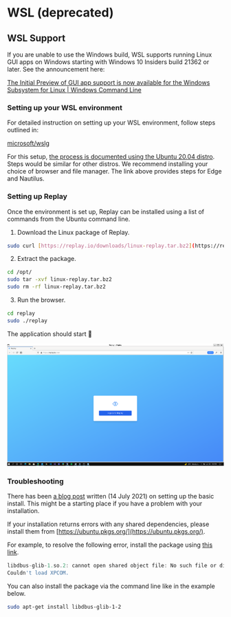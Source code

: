 # WSL (deprecated)

## WSL Support

If you are unable to use the Windows build, WSL supports running Linux GUI apps on Windows starting with Windows 10 Insiders build 21362 or later. See the announcement here:

[The Initial Preview of GUI app support is now available for the Windows Subsystem for Linux | Windows Command Line](https://devblogs.microsoft.com/commandline/the-initial-preview-of-gui-app-support-is-now-available-for-the-windows-subsystem-for-linux-2/)

### Setting up your WSL environment

For detailed instruction on setting up your WSL environment, follow steps outlined in: 

[microsoft/wslg](https://github.com/microsoft/wslg#welcome-to-wslg)

For this setup, [the process is documented using the Ubuntu 20.04 distro](https://docs.microsoft.com/en-us/windows/wsl/install-manual#downloading-distros-via-the-command-line). Steps would be similar for other distros. We recommend installing your choice of browser and file manager. The link above provides steps for Edge and Nautilus.

### **Setting up Replay**

Once the environment is set up, Replay can be installed using a list of commands from the Ubuntu command line.

1. Download the Linux package of Replay.

```bash
sudo curl [https://replay.io/downloads/linux-replay.tar.bz2](https://replay.io/downloads/linux-replay.tar.bz2) -L -o /opt/linux-replay.tar.bz2
```

2. Extract the package.

```bash
cd /opt/
sudo tar -xvf linux-replay.tar.bz2
sudo rm -rf linux-replay.tar.bz2
```

3. Run the browser.

```bash
cd replay
sudo ./replay
```

The application should start 🎉

![WSL%20(deprecated)%20fdb2de4ce3eb4423a5419431b67cf2eb/Untitled.png](WSL%20(deprecated)%20fdb2de4ce3eb4423a5419431b67cf2eb/Untitled.png)

### **Troubleshooting**

There has been [a blog post](https://dev.to/arleneandrews/getting-to-explore-wsl2-3jlk) written (14 July 2021) on setting up the basic install. This might be a starting place if you have a problem with your installation.

If your installation returns errors with any shared dependencies, please install them from [https://ubuntu.pkgs.org/](https://ubuntu.pkgs.org/).

For example, to resolve the following error, install the package using [this link](https://ubuntu.pkgs.org/20.04/ubuntu-main-amd64/libdbus-glib-1-2_0.110-5fakssync1_amd64.deb.html).

```jsx
libdbus-glib-1.so.2: cannot open shared object file: No such file or directory
Couldn't load XPCOM.
```

You can also install the package via the command line like in the example below.

```bash
sudo apt-get install libdbus-glib-1-2
```